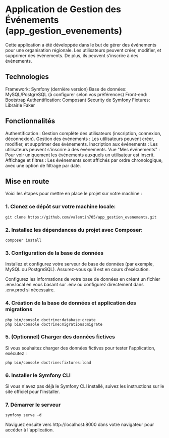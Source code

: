 # Application de Gestion des Événements (app_gestion_evenements)

Cette application a été développée dans le but de gérer des événements pour une organisation régionale. Les utilisateurs peuvent créer, modifier, et supprimer des événements. De plus, ils peuvent s'inscrire à des événements.

## Technologies

Framework: Symfony (dernière version)
Base de données: MySQL/PostgreSQL (à configurer selon vos préférences)
Front-end: Bootstrap 
Authentification: Composant Security de Symfony
Fixtures: Librairie Faker

## Fonctionnalités

Authentification : Gestion complète des utilisateurs (inscription, connexion, déconnexion).
Gestion des événements : Les utilisateurs peuvent créer, modifier, et supprimer des événements.
Inscription aux événements : Les utilisateurs peuvent s'inscrire à des événements.
Vue "Mes événements" : Pour voir uniquement les événements auxquels un utilisateur est inscrit.
Affichage et filtres : Les événements sont affichés par ordre chronologique, avec une option de filtrage par date.

## Mise en route

Voici les étapes pour mettre en place le projet sur votre machine :

### 1. Clonez ce dépôt sur votre machine locale:
```
git clone https://github.com/valentin705/app_gestion_evenements.git
```

### 2. Installez les dépendances du projet avec Composer:
```
composer install
```

### 3. Configuration de la base de données

Installez et configurez votre serveur de base de données (par exemple, MySQL ou PostgreSQL). Assurez-vous qu'il est en cours d'exécution.

Configurez les informations de votre base de données en créant un fichier .env.local en vous basant sur .env ou configurez directement dans .env.prod si nécessaire.

### 4. Création de la base de données et application des migrations
```
php bin/console doctrine:database:create
php bin/console doctrine:migrations:migrate
```

### 5. (Optionnel) Charger des données fictives

Si vous souhaitez charger des données fictives pour tester l'application, exécutez :
```
php bin/console doctrine:fixtures:load
```

### 6.  Installer le Symfony CLI

Si vous n'avez pas déjà le Symfony CLI installé, suivez les instructions sur le site officiel pour l'installer.

### 7. Démarrer le serveur
```
symfony serve -d
```

Naviguez ensuite vers http://localhost:8000 dans votre navigateur pour accéder à l'application.


